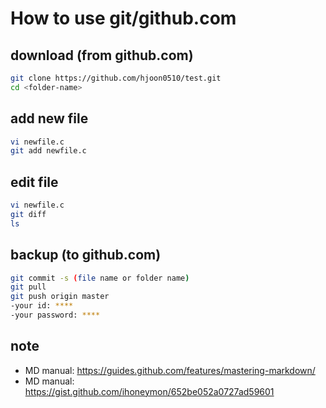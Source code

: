 
# How to use git/github.com

## download (from github.com)
```bash
git clone https://github.com/hjoon0510/test.git
cd <folder-name>
```

## add new file
```bash
vi newfile.c
git add newfile.c
```

## edit file
```bash
vi newfile.c
git diff
ls 
```

## backup (to github.com)
```bash
git commit -s (file name or folder name)
git pull
git push origin master
-your id: ****
-your password: ****
```


## note
- MD manual: https://guides.github.com/features/mastering-markdown/
- MD manual: https://gist.github.com/ihoneymon/652be052a0727ad59601

 

